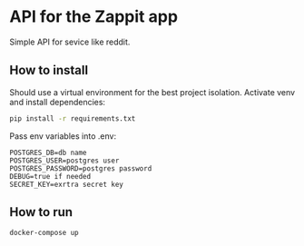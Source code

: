 # API for the Zappit app

Simple API for sevice like reddit.

## How to install

Should use a virtual environment for the best project isolation. Activate venv and install dependencies:

```bash
pip install -r requirements.txt
```

Pass env variables into .env:

```.env
POSTGRES_DB=db name
POSTGRES_USER=postgres user
POSTGRES_PASSWORD=postgres password
DEBUG=true if needed
SECRET_KEY=exrtra secret key
```

## How to run

```bash
docker-compose up
```
